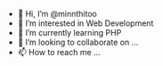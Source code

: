 - 👋 Hi, I’m @minnthitoo
- 👀 I’m interested in Web Development
- 🌱 I’m currently learning PHP
- 💞️ I’m looking to collaborate on ...
- 📫 How to reach me ...

<!---
minnthitoo/minnthitoo is a ✨ special ✨ repository because its `README.md` (this file) appears on your GitHub profile.
You can click the Preview link to take a look at your changes.
--->
